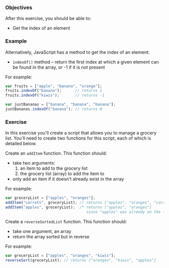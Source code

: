 <!--{ ids:[189], language:'JavaScript', type:'workshop', order: 8, name:'Get Element Index', description:'Get the index of an element' }-->

### Objectives

After this exercise, you should be able to:

- Get the index of an element

### Example

Alternatively, JavaScript has a method to get the index of an element:

- `indexOf()` method – return the first index at which a given element can be found in the array, or -1 if it is not present

For example:

```js
var fruits = ["apple", "banana", "orange"];
fruits.indexOf("banana");      // returns 1
fruits.indexOf("kiwis");       // returns -1

var justBananas = ["banana", "banana", "banana"];
justBananas.indexOf("banana"); // returns 0
```

### Exercise

In this exercise you'll create a script that allows you to manage a grocery list. You'll need to create two functions for this script, each of which is detailed below.

Create an `addItem` function. This function should:

  - take two arguments:
      1. an item to add to the grocery list
      2. the grocery list (array) to add the item to
  - only add an item if it doesn't already exist in the array

For example:

```js
var groceryList = ["apples", "oranges"];
addItem("carrots", groceryList); // returns ["apples", "oranges", "carrots"]
addItem("apples", groceryList);  /* returns ["apples", "oranges"]
                                    since "apples" was already on the list */
```

Create a `reverseSortedList` function. This function should:

  - take one argument, an array
  - return the array sorted but in reverse

For example:

```js
var groceryList = ["apples", "oranges", "kiwis"];
reverseSort(groceryList); // returns ["oranges", "kiwis", "apples"]
```
